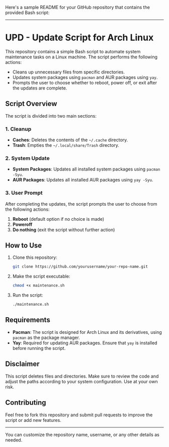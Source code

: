 Here's a sample README for your GitHub repository that contains the provided Bash script:

---

# UPD - Update Script for Arch Linux

This repository contains a simple Bash script to automate system maintenance tasks on a Linux machine. The script performs the following actions:

- Cleans up unnecessary files from specific directories.
- Updates system packages using `pacman` and AUR packages using `yay`.
- Prompts the user to choose whether to reboot, power off, or exit after the updates are complete.

## Script Overview

The script is divided into two main sections:

### 1. Cleanup

- **Caches**: Deletes the contents of the `~/.cache` directory.
- **Trash**: Empties the `~/.local/share/Trash` directory.

### 2. System Update

- **System Packages**: Updates all installed system packages using `pacman -Syu`.
- **AUR Packages**: Updates all installed AUR packages using `yay -Syu`.

### 3. User Prompt

After completing the updates, the script prompts the user to choose from the following actions:

1. **Reboot** (default option if no choice is made)
2. **Poweroff**
3. **Do nothing** (exit the script without further action)

## How to Use

1. Clone this repository:
   ```bash
   git clone https://github.com/yourusername/your-repo-name.git
   ```
2. Make the script executable:
   ```bash
   chmod +x maintenance.sh
   ```
3. Run the script:
   ```bash
   ./maintenance.sh
   ```

## Requirements

- **Pacman**: The script is designed for Arch Linux and its derivatives, using `pacman` as the package manager.
- **Yay**: Required for updating AUR packages. Ensure that `yay` is installed before running the script.

## Disclaimer

This script deletes files and directories. Make sure to review the code and adjust the paths according to your system configuration. Use at your own risk.

## Contributing

Feel free to fork this repository and submit pull requests to improve the script or add new features.

---

You can customize the repository name, username, or any other details as needed.
